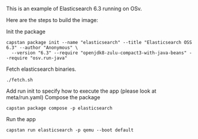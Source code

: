 This is an example of Elasticsearch 6.3 running on OSv.

Here are the steps to build the image:

Init the package
```
capstan package init --name "elasticsearch" --title "Elasticsearch OSS 6.3" --author "Anonymous" \
  --version "6.3" --require "openjdk8-zulu-compact3-with-java-beans" --require "osv.run-java"
```
Fetch elasticsearch binaries.
```
./fetch.sh
```
Add run init to specify how to execute the app (please look at meta/run.yaml)
Compose the package
```
capstan package compose -p elasticsearch
```
Run the app
```
capstan run elasticsearch -p qemu --boot default
```
